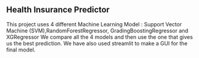 ## Health Insurance Predictor
This project uses 4 different Machine Learning Model : Support Vector Machine (SVM),RandomForestRegressor, GradingBoostingRegressor and XGRegressor
We compare all the 4 models and then use the one that gives us the best prediction.
We have also used streamlit to make a GUI for the final model.